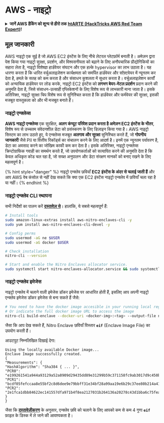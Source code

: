 # AWS - नाइट्रो

<details>

<summary><strong>जानें AWS हैकिंग को शून्य से हीरो तक</strong> <a href="https://training.hacktricks.xyz/courses/arte"><strong>htARTE (HackTricks AWS Red Team Expert)</strong></a><strong>!</strong></summary>

HackTricks का समर्थन करने के अन्य तरीके:

* यदि आप अपनी **कंपनी का विज्ञापन HackTricks में** देखना चाहते हैं या **HackTricks को PDF में डाउनलोड** करना चाहते हैं तो [**सब्सक्रिप्शन प्लान**](https://github.com/sponsors/carlospolop) देखें!
* [**आधिकारिक PEASS और HackTricks स्वैग**](https://peass.creator-spring.com) प्राप्त करें
* हमारे विशेष [**NFTs**](https://opensea.io/collection/the-peass-family) कलेक्शन, [**The PEASS Family**](https://opensea.io/collection/the-peass-family) खोजें
* **शामिल हों** 💬 [**डिस्कॉर्ड समूह**](https://discord.gg/hRep4RUj7f) या [**टेलीग्राम समूह**](https://t.me/peass) या हमें **ट्विटर** 🐦 [**@hacktricks\_live**](https://twitter.com/hacktricks\_live)** पर फॉलो** करें।
* **हैकिंग ट्रिक्स साझा करें, HackTricks** और [**HackTricks Cloud**](https://github.com/carlospolop/hacktricks) github repos में PRs सबमिट करके।

</details>

## मूल जानकारी

AWS नाइट्रो एक सुई है जो AWS EC2 इंस्टेंस के लिए नीचे लेटरल प्लेटफ़ॉर्म बनाती है। अमेज़न द्वारा पेश किया गया नाइट्रो सुरक्षा, प्रदर्शन, और विश्वसनीयता को बढ़ाने के लिए अनौपचारिक प्रौद्योगिकियों का सहारा लेता है, नाइट्रो विशेषज्ञ हार्डवेयर संघटन और एक हल्के hypervisor का लाभ उठाता है। यह धारणा करता है कि धारित वर्चुअलाइज़ेशन कार्यक्षमता को समर्पित हार्डवेयर और सॉफ़्टवेयर में न्यूनतम कर देता है, हमले के सतह को कम करता है और संसाधन कुशलता में सुधार करता है। वर्चुअलाइज़ेशन कार्यों को अन्यायिक हार्डवेयर पर लोड करके, नाइट्रो EC2 इंस्टेंस को **लगभग बेयर-मेटल प्रदर्शन** प्रदान करने की अनुमति देता है, जिसे संसाधन-उत्साही एप्लिकेशनों के लिए विशेष रूप से लाभकारी माना जाता है। इसके अतिरिक्त, नाइट्रो सुरक्षा चिप विशेष रूप से सुनिश्चित करता है कि हार्डवेयर और फर्मवेयर की सुरक्षा, इसकी मजबूत वास्तुकला को और भी मजबूत बनाते हैं।

### नाइट्रो एन्क्लेव्स

**AWS नाइट्रो एन्क्लेव्स** एक सुरक्षित, **अलग कंप्यूट परिवेश प्रदान करता है अमेज़न EC2 इंस्टेंस के भीतर**, विशेष रूप से उच्चतम संवेदनशील डेटा को प्रसंस्करण के लिए डिज़ाइन किया गया है। AWS नाइट्रो सिस्टम का लाभ उठाते हुए, ये एन्क्लेव्स मजबूत **अलगाव और सुरक्षा** सुनिश्चित करते हैं, जो **गोपनीय जानकारी** जैसे PII या वित्तीय रिकॉर्ड्स का संचालन करने के लिए आदर्श है। इनमें एक न्यूनतम पर्यावरण है, डेटा का अवसाद करने का जोखिम काफी कम कर देता है। इसके अतिरिक्त, नाइट्रो एन्क्लेव्स क्रिप्टोग्राफिक गवाही का समर्थन करते हैं, जो उपयोगकर्ताओं को सत्यापित करने की अनुमति देता है कि केवल अधिकृत कोड चल रहा है, जो सख्त अनुपालन और डेटा संरक्षण मानकों को बनाए रखने के लिए महत्वपूर्ण है।

{% hint style="danger" %}
नाइट्रो एन्क्लेव छवियाँ **EC2 इंस्टेंस के अंदर से चलाई जाती हैं** और आप AWS वेब कंसोल से नहीं देख सकते कि क्या एक EC2 इंस्टेंस नाइट्रो एन्क्लेव में छवियाँ चला रहा है या नहीं।
{% endhint %}

### नाइट्रो एन्क्लेव CLI स्थापना

सभी निर्देशों का पालन करें [**दस्तावेज़ से**](https://catalog.us-east-1.prod.workshops.aws/event/dashboard/en-US/workshop/1-my-first-enclave/1-1-nitro-enclaves-cli#run-connect-and-terminate-the-enclave)। हालांकि, ये सबसे महत्वपूर्ण हैं:
```bash
# Install tools
sudo amazon-linux-extras install aws-nitro-enclaves-cli -y
sudo yum install aws-nitro-enclaves-cli-devel -y

# Config perms
sudo usermod -aG ne $USER
sudo usermod -aG docker $USER

# Check installation
nitro-cli --version

# Start and enable the Nitro Enclaves allocator service.
sudo systemctl start nitro-enclaves-allocator.service && sudo systemctl enable nitro-enclaves-allocator.service
```
### नाइट्रो एन्क्लेव इमेजेस

नाइट्रो एन्क्लेव में चलाने वाली इमेजेस डॉकर इमेजेस पर आधारित होती हैं, इसलिए आप अपनी नाइट्रो एन्क्लेव इमेजेस डॉकर इमेजेस से बना सकते हैं जैसे:
```bash
# You need to have the docker image accesible in your running local registry
# Or indicate the full docker image URL to access the image
nitro-cli build-enclave --docker-uri <docker-img>:<tag> --output-file nitro-img.eif
```
जैसा कि आप देख सकते हैं, Nitro Enclave छवियाँ विस्तार **`eif`** (Enclave Image File) का उपयोग करती हैं।

आउटपुट निम्नलिखित दिखाई देगा:
```
Using the locally available Docker image...
Enclave Image successfully created.
{
"Measurements": {
"HashAlgorithm": "Sha384 { ... }",
"PCR0": "e199261541a944a93129a52a8909d29435dd89e31299b59c371158fc9ab3017d9c450b0a580a487e330b4ac691943284",
"PCR1": "bcdf05fefccaa8e55bf2c8d6dee9e79bbff31e34bf28a99aa19e6b29c37ee80b214a414b7607236edf26fcb78654e63f",
"PCR2": "2e1fca1dbb84622ec141557dfa971b4f8ea2127031b264136a20278c43d1bba6c75fea286cd4de9f00450b6a8db0e6d3"
}
}
```
जैसा कि [**दस्तावेज़ीकरण**](https://catalog.us-east-1.prod.workshops.aws/event/dashboard/en-US/workshop/1-my-first-enclave/1-1-nitro-enclaves-cli#run-connect-and-terminate-the-enclave) के अनुसार, एन्क्लेव छवि को चलाने के लिए आपको कम से कम 4 गुणा **`eif`** फ़ाइल के डिस्क में ले जाने की आवश्यकता है।
